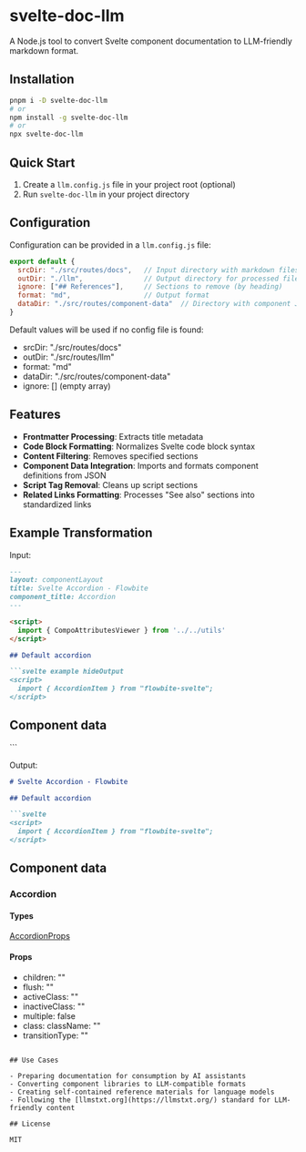# svelte-doc-llm

A Node.js tool to convert Svelte component documentation to LLM-friendly markdown format.

## Installation

```bash
pnpm i -D svelte-doc-llm
# or
npm install -g svelte-doc-llm
# or
npx svelte-doc-llm
```

## Quick Start

1. Create a `llm.config.js` file in your project root (optional)
2. Run `svelte-doc-llm` in your project directory

## Configuration

Configuration can be provided in a `llm.config.js` file:

```javascript
export default {
  srcDir: "./src/routes/docs",   // Input directory with markdown files
  outDir: "./llm",               // Output directory for processed files
  ignore: ["## References"],     // Sections to remove (by heading)
  format: "md",                  // Output format
  dataDir: "./src/routes/component-data"  // Directory with component JSON data
}
```

Default values will be used if no config file is found:
- srcDir: "./src/routes/docs"
- outDir: "./src/routes/llm"
- format: "md"
- dataDir: "./src/routes/component-data"
- ignore: [] (empty array)

## Features

- **Frontmatter Processing**: Extracts title metadata
- **Code Block Formatting**: Normalizes Svelte code block syntax
- **Content Filtering**: Removes specified sections
- **Component Data Integration**: Imports and formats component definitions from JSON
- **Script Tag Removal**: Cleans up script sections
- **Related Links Formatting**: Processes "See also" sections into standardized links

## Example Transformation

Input:
```markdown
---
layout: componentLayout
title: Svelte Accordion - Flowbite
component_title: Accordion
---

<script>
  import { CompoAttributesViewer } from '../../utils'
</script>

## Default accordion

```svelte example hideOutput
<script>
  import { AccordionItem } from "flowbite-svelte";
</script>
```

## Component data

<CompoAttributesViewer />
```

Output:
```markdown
# Svelte Accordion - Flowbite

## Default accordion

```svelte
<script>
  import { AccordionItem } from "flowbite-svelte";
</script>
```

## Component data

### Accordion

#### Types

[AccordionProps](https://github.com/themesberg/flowbite-svelte/blob/main/src/lib/types.ts#L157)

#### Props

- children: ""
- flush: ""
- activeClass: ""
- inactiveClass: ""
- multiple: false
- class: className: ""
- transitionType: ""
```

## Use Cases

- Preparing documentation for consumption by AI assistants
- Converting component libraries to LLM-compatible formats
- Creating self-contained reference materials for language models
- Following the [llmstxt.org](https://llmstxt.org/) standard for LLM-friendly content

## License

MIT